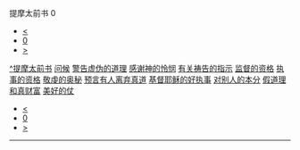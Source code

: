 ﻿





 提摩太前书 0




* [<](bible/GEN01.md)
* [0](bible/1TI.md)
* [>](bible/GEN01.md)



[^](bible/index.md)[提摩太前书](1TI01.htm#V0)
[问候](bible/1TI01.md#V0)
[警告虚伪的道理](bible/1TI01.md#V2)
[感谢神的怜悯](bible/1TI01.md#V11)
[有关祷告的指示](bible/1TI02.md#V0)
[监督的资格](bible/1TI03.md#V0)
[执事的资格](bible/1TI03.md#V7)
[敬虔的奥秘](bible/1TI03.md#V13)
[预言有人离弃真道](bible/1TI04.md#V0)
[基督耶稣的好执事](bible/1TI04.md#V5)
[对别人的本分](bible/1TI05.md#V0)
[假道理和真财富](bible/1TI06.md#V2)
[美好的仗](bible/1TI06.md#V10)

* [<](bible/GEN01.md)
* [0](bible/1TI.md)
* [>](bible/GEN01.md)





---









